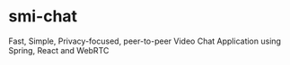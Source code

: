 # smi-chat
Fast, Simple, Privacy-focused, peer-to-peer Video Chat Application using Spring, React and WebRTC
